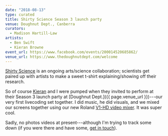 ```yaml
---
date: "2018-08-13"
type: curated
title: Shirty Science Season 3 launch party
venue: Doughnut Dept., Canberra
curators:
  - Madison Hartill-Law
artists:
  - Ben Swift
  - Kieran Browne
event_url: https://www.facebook.com/events/200014520685862/
venue_url: https://www.thedoughnutdept.com/welcome
---
```


[Shirty Science](https://shirtyscience.com/) is an ongoing arts/science
collaboration; scientists get paired up with artists to make a sweet t-shirt
explaining/showing off their research.

So of course [Kieran](https://kieranbrowne.com) and I were pumped when they
invited to perform at their Season 3 launch party at [Doughnut Dept.]({{
page.venue_url }})---our very first livecoding set together. I did music, he did
visuals, and we mixed our screens together using our new Roland [V1-HD video mixer](https://proav.roland.com/global/products/v-1hd/).
It was super cool.

Sadly, no photos videos at present---although I'm trying to track some down (if
you were there and have some, [get in touch](mailto:ben.swift@anu.edu.au)).
